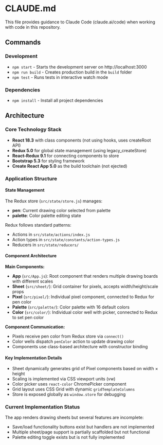 # CLAUDE.md

This file provides guidance to Claude Code (claude.ai/code) when working with code in this repository.

## Commands

### Development
- `npm start` - Starts the development server on http://localhost:3000
- `npm run build` - Creates production build in the `build` folder
- `npm test` - Runs tests in interactive watch mode

### Dependencies
- `npm install` - Install all project dependencies

## Architecture

### Core Technology Stack
- **React 18.3** with class components (not using hooks, uses createRoot API)
- **Redux 5.0** for global state management (using legacy_createStore)
- **React-Redux 9.1** for connecting components to store
- **Bootstrap 5.3** for styling framework
- **Create React App 5.0** as the build toolchain (not ejected)

### Application Structure

#### State Management
The Redux store (`src/state/store.js`) manages:
- **pen**: Current drawing color selected from palette
- **palette**: Color palette editing state

Redux follows standard patterns:
- Actions in `src/state/actions/index.js`
- Action types in `src/state/constants/action-types.js`
- Reducers in `src/state/reducers/`

#### Component Architecture

**Main Components:**
- **App** (`src/App.js`): Root component that renders multiple drawing boards with different scales
- **Sheet** (`src/sheet/`): Grid container for pixels, accepts width/height/scale props
- **Pixel** (`src/pixel/`): Individual pixel component, connected to Redux for pen color
- **Palette** (`src/palette/`): Color palette with 16 default colors
- **Color** (`src/color/`): Individual color well with picker, connected to Redux to set pen color

**Component Communication:**
- Pixels receive pen color from Redux store via `connect()`
- Color wells dispatch `penColor` action to update drawing color
- Components use class-based architecture with constructor binding

#### Key Implementation Details
- Sheet dynamically generates grid of Pixel components based on width × height
- Scaling is implemented via CSS viewport units (vw)
- Color picker uses `react-color` ChromePicker component
- Grid layout uses CSS Grid with dynamic `gridTemplateColumns`
- Store is exposed globally as `window.store` for debugging

### Current Implementation Status
The app renders drawing sheets but several features are incomplete:
- Save/load functionality buttons exist but handlers are not implemented
- Multiple sheet/page support is partially scaffolded but not functional
- Palette editing toggle exists but is not fully implemented